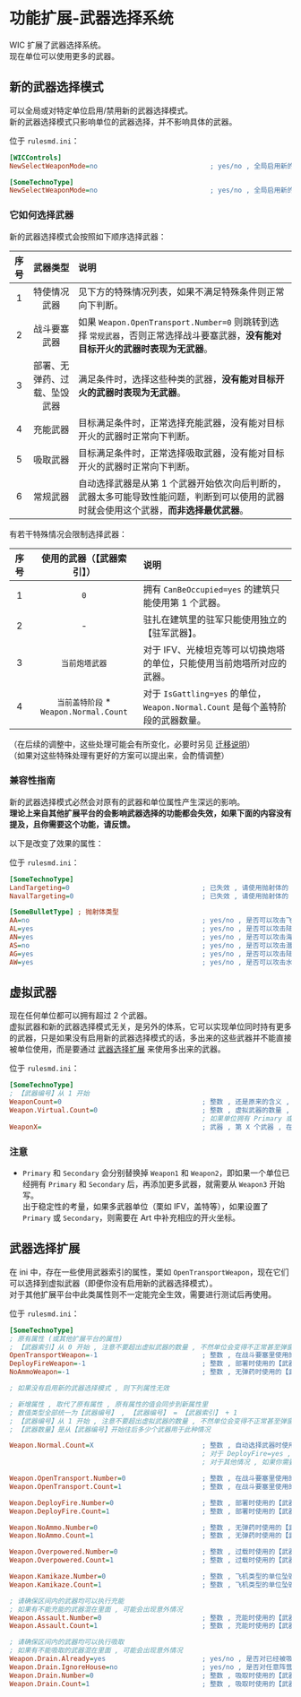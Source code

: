 # 功能扩展-武器选择系统

WIC 扩展了武器选择系统。  
现在单位可以使用更多的武器。



## 新的武器选择模式

可以全局或对特定单位启用/禁用新的武器选择模式。  
新的武器选择模式只影响单位的武器选择，并不影响具体的武器。

位于 `rulesmd.ini`：

```ini
[WICControls]
NewSelectWeaponMode=no                            ; yes/no , 全局启用新的武器选择系统 , 默认值是 no
```

```ini
[SomeTechnoType]
NewSelectWeaponMode=no                            ; yes/no , 全局启用新的武器选择系统 , 默认值是 [WICControls] -> NewSelectWeaponMode 的值
```

### 它如何选择武器

新的武器选择模式会按照如下顺序选择武器：

|序号|武器类型|说明|
|:-:|:-:|:-|
|1|特使情况武器|见下方的特殊情况列表，如果不满足特殊条件则正常向下判断。|
|2|战斗要塞武器|如果 `Weapon.OpenTransport.Number=0` 则跳转到选择 `常规武器`，否则正常选择战斗要塞武器，**没有能对目标开火的武器时表现为无武器**。|
|3|部署、无弹药、过载、坠毁武器|满足条件时，选择这些种类的武器，**没有能对目标开火的武器时表现为无武器**。|
|4|充能武器|目标满足条件时，正常选择充能武器，没有能对目标开火的武器时正常向下判断。|
|5|吸取武器|目标满足条件时，正常选择吸取武器，没有能对目标开火的武器时正常向下判断。|
|6|常规武器|自动选择武器是从第 1 个武器开始依次向后判断的，武器太多可能导致性能问题，判断到可以使用的武器时就会使用这个武器，**而非选择最优武器**。|

有若干特殊情况会限制选择武器：

|序号|使用的武器（【武器索引】）|说明|
|:-:|:-:|:-|
|1|`0`|拥有 `CanBeOccupied=yes` 的建筑只能使用第 1 个武器。|
|2|-|驻扎在建筑里的驻军只能使用独立的【驻军武器】。|
|3|`当前炮塔武器`|对于 IFV、光棱坦克等可以切换炮塔的单位，只能使用当前炮塔所对应的武器。|
|4|`当前盖特阶段` * `Weapon.Normal.Count`|对于 `IsGattling=yes` 的单位，`Weapon.Normal.Count` 是每个盖特阶段的武器数量。|

（在后续的调整中，这些处理可能会有所变化，必要时另见 [迁移说明](/迁移说明.md#迁移说明)）  
（如果对这些特殊处理有更好的方案可以提出来，会酌情调整）

### 兼容性指南

新的武器选择模式必然会对原有的武器和单位属性产生深远的影响。  
**理论上来自其他扩展平台的会影响武器选择的功能都会失效，如果下面的内容没有提及，且你需要这个功能，请反馈。**

以下是改变了效果的属性：

位于 `rulesmd.ini`：

```ini
[SomeTechnoType]
LandTargeting=0                                 ; 已失效 , 请使用抛射体的 AG 属性 , 默认值是 0
NavalTargeting=0                                ; 已失效 , 请使用抛射体的 AN 和 AS 属性 , 默认值是 0
```

```ini
[SomeBulletType] ; 抛射体类型
AA=no                                           ; yes/no , 是否可以攻击飞机单位 , 默认值是 no
AL=yes                                          ; yes/no , 是否可以攻击陆地单位 , 默认值是 yes
AN=yes                                          ; yes/no , 是否可以攻击海面单位 , 默认值是 yes
AS=no                                           ; yes/no , 是否可以攻击潜艇单位 , 默认值是 no
AG=yes                                          ; yes/no , 是否可以攻击陆地地板 , 默认值是 yes
AW=yes                                          ; yes/no , 是否可以攻击水面地板 , 默认值是 yes
```



## 虚拟武器

现在任何单位都可以拥有超过 2 个武器。  
虚拟武器和新的武器选择模式无关，是另外的体系，它可以实现单位同时持有更多的武器，只是如果没有启用新的武器选择模式的话，多出来的这些武器并不能直接被单位使用，而是要通过 [武器选择扩展](/功能扩展-武器选择系统.md#武器选择扩展) 来使用多出来的武器。

位于 `rulesmd.ini`：

```ini
[SomeTechnoType]
; 【武器编号】从 1 开始
WeaponCount=0                                   ; 整数 , 还是原来的含义 , 数值过大可能导致载入不必要的数据甚至弹窗 , 此时请使用 Weapon.Virtual.Count , 默认值是 0
Weapon.Virtual.Count=0                          ; 整数 , 虚拟武器的数量 , 默认值是 [SomeTechnoType] -> WeaponCount 的值
                                                ; 如果单位拥有 Primary 或 Secondary 时会自动更新 Weapon.Virtual.Count 的值
WeaponX=                                        ; 武器 , 第 X 个武器 , 在 Art 中正常写开火位置 , 默认值是 空
```

### 注意

* `Primary` 和 `Secondary` 会分别替换掉 `Weapon1` 和 `Weapon2`，即如果一个单位已经拥有 `Primary` 和 `Secondary` 后，再添加更多武器，就需要从 `Weapon3` 开始写。  
出于稳定性的考量，如果多武器单位（栗如 IFV，盖特等），如果设置了 `Primary` 或 `Secondary`，则需要在 Art 中补充相应的开火坐标。



## 武器选择扩展

在 ini 中，存在一些使用武器索引的属性，栗如 `OpenTransportWeapon`，现在它们可以选择到虚拟武器（即便你没有启用新的武器选择模式）。  
对于其他扩展平台中此类属性则不一定能完全生效，需要进行测试后再使用。

位于 `rulesmd.ini`：

```ini
[SomeTechnoType]
; 原有属性 (或其他扩展平台的属性)
; 【武器索引】从 0 开始 , 注意不要超出虚拟武器的数量 , 不然单位会变得不正常甚至弹窗
OpenTransportWeapon=-1                          ; 整数 , 在战斗要塞里使用的【武器索引】 , -1 = 使用默认的战斗要塞武器 (根据目标选择常规武器) , 默认值是 -1
DeployFireWeapon=-1                             ; 整数 , 部署时使用的【武器索引】 , -1 = 使用默认的部署武器 (副武器) , 默认值是 -1
NoAmmoWeapon=-1                                 ; 整数 , 无弹药时使用的【武器索引】 , -1 = 不使用这个武器 , 默认值是 -1

; 如果没有启用新的武器选择模式 , 则下列属性无效

; 新增属性 , 取代了原有属性 , 原有属性的值会同步到新属性里
; 数值类型全部统一为【武器编号】 , 【武器编号】 = 【武器索引】 + 1
; 【武器编号】从 1 开始 , 注意不要超出虚拟武器的数量 , 不然单位会变得不正常甚至弹窗
; 【武器数量】是从【武器编号】开始往后多少个武器用于此种情况

Weapon.Normal.Count=X                           ; 整数 , 自动选择武器时使用的【武器数量】 , 负数或 0 = 不使用 , 默认值是 2
                                                ; 对于 DeployFire=yes , Overpowerable=yes 的单位 , 默认值是 1
                                                ; 对于其他情况 , 如果你需要自动修改这个默认值 , 请反馈

Weapon.OpenTransport.Number=0                   ; 整数 , 在战斗要塞里使用的【武器编号】 , 负数或 0 = 使用默认的战斗要塞武器 (根据目标选择常规武器) , 默认值是 0
Weapon.OpenTransport.Count=1                    ; 整数 , 在战斗要塞里使用的【武器数量】 , 负数或 0 = 不使用 , 默认值是 1

Weapon.DeployFire.Number=0                      ; 整数 , 部署时使用的【武器编号】 , 负数或 0 = 使用默认的部署武器 (副武器) , 默认值是 0
Weapon.DeployFire.Count=1                       ; 整数 , 部署时使用的【武器数量】 , 负数或 0 = 不使用 , 默认值是 1

Weapon.NoAmmo.Number=0                          ; 整数 , 无弹药时使用的【武器编号】 , 负数或 0 = 不使用这个武器 , 默认值是 0
Weapon.NoAmmo.Count=1                           ; 整数 , 无弹药时使用的【武器数量】 , 负数或 0 = 不使用 , 默认值是 1

Weapon.Overpowered.Number=0                     ; 整数 , 过载时使用的【武器编号】 , 负数或 0 = 使用默认的过载武器 (副武器) , 默认值是 0
Weapon.Overpowered.Count=1                      ; 整数 , 过载时使用的【武器数量】 , 负数或 0 = 不使用 , 默认值是 1

Weapon.Kamikaze.Number=0                        ; 整数 , 飞机类型的单位坠毁时使用的【武器编号】 , 负数或 0 = 使用默认的坠毁武器 (副武器) , 默认值是 0
Weapon.Kamikaze.Count=1                         ; 整数 , 飞机类型的单位坠毁时使用的【武器数量】 , 负数或 0 = 不使用 , 默认值是 1

; 请确保区间内的武器均可以执行充能
; 如果有不能充能的武器混在里面 , 可能会出现意外情况
Weapon.Assault.Number=0                         ; 整数 , 充能时使用的【武器编号】 , 负数或 0 = 使用默认的充能武器 (副武器) , 默认值是 0
Weapon.Assault.Count=1                          ; 整数 , 充能时使用的【武器数量】 , 负数或 0 = 不使用 , 默认值是 1

; 请确保区间内的武器均可以执行吸取
; 如果有不能吸取的武器混在里面 , 可能会出现意外情况
Weapon.Drain.Already=yes                        ; yes/no , 是否对已经被吸取的单位使用吸取武器 , 默认值是 yes
Weapon.Drain.IgnoreHouse=no                     ; yes/no , 是否对任意阵营的单位使用吸取武器 , 默认值是 no
Weapon.Drain.Number=0                           ; 整数 , 吸取时使用的【武器编号】 , 负数或 0 = 使用默认的吸取武器 (副武器) , 默认值是 0
Weapon.Drain.Count=1                            ; 整数 , 吸取时使用的【武器数量】 , 负数或 0 = 不使用 , 默认值是 1
```